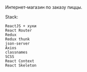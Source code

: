 Интернет-магазин по заказу пиццы.

Stack:

    ReactJS + хуки
    React Router
    Redux
    Redux thunk
    json-server
    Axios
    classnames
    SCSS
    React Context
    React Skeleton
